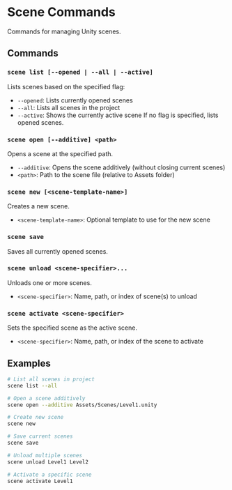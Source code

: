 # Scene Commands

Commands for managing Unity scenes.

## Commands

### `scene list [--opened | --all | --active]`
Lists scenes based on the specified flag:
- `--opened`: Lists currently opened scenes
- `--all`: Lists all scenes in the project
- `--active`: Shows the currently active scene
If no flag is specified, lists opened scenes.

### `scene open [--additive] <path>`
Opens a scene at the specified path.
- `--additive`: Opens the scene additively (without closing current scenes)
- `<path>`: Path to the scene file (relative to Assets folder)

### `scene new [<scene-template-name>]`
Creates a new scene.
- `<scene-template-name>`: Optional template to use for the new scene

### `scene save`
Saves all currently opened scenes.

### `scene unload <scene-specifier>...`
Unloads one or more scenes.
- `<scene-specifier>`: Name, path, or index of scene(s) to unload

### `scene activate <scene-specifier>`
Sets the specified scene as the active scene.
- `<scene-specifier>`: Name, path, or index of the scene to activate

## Examples

```bash
# List all scenes in project
scene list --all

# Open a scene additively
scene open --additive Assets/Scenes/Level1.unity

# Create new scene
scene new

# Save current scenes
scene save

# Unload multiple scenes
scene unload Level1 Level2

# Activate a specific scene
scene activate Level1
```
